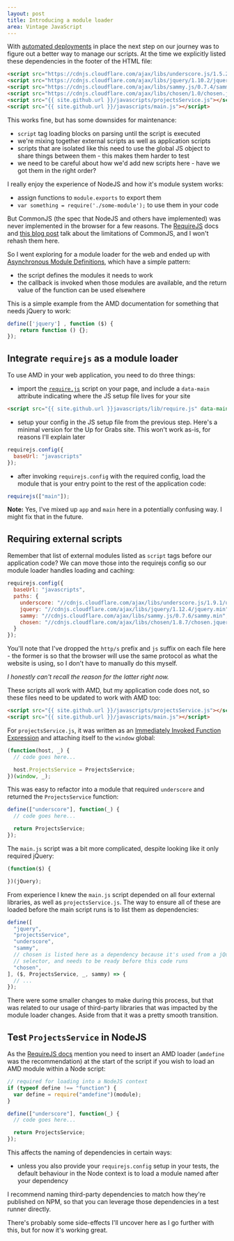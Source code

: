 ```yaml
---
layout: post
title: Introducing a module loader
area: Vintage JavaScript
---
```


With [automated deployments](/notes/netlify-integration-with-github-pull-requests/)
in place the next step on our journey was to figure out a better way to manage
our scripts. At the time we explicitly listed these dependencies in the footer
of the HTML file:

```html
<script src="https://cdnjs.cloudflare.com/ajax/libs/underscore.js/1.5.2/underscore-min.js"></script>
<script src="https://cdnjs.cloudflare.com/ajax/libs/jquery/1.10.2/jquery.min.js"></script>
<script src="https://cdnjs.cloudflare.com/ajax/libs/sammy.js/0.7.4/sammy.min.js"></script>
<script src="https://cdnjs.cloudflare.com/ajax/libs/chosen/1.0/chosen.jquery.min.js"></script>
<script src="{{ site.github.url }}/javascripts/projectsService.js"></script>
<script src="{{ site.github.url }}/javascripts/main.js"></script>
```

This works fine, but has some downsides for maintenance:

 - `script` tag loading blocks on parsing until the script is executed
 - we're mixing together external scripts as well as application scripts
 - scripts that are isolated like this need to use the global JS object to share
   things between them - this makes them harder to test
 - we need to be careful about how we'd add new scripts here - have we got them
   in the right order?

I really enjoy the experience of NodeJS and how it's module system works:

 - assign functions to `module.exports` to export them
 - `var something = require('./some-module');` to use them in your code

But CommonJS (the spec that NodeJS and others have implemented) was never
implemented in the browser for a few reasons. The [RequireJS](https://requirejs.org/docs/why.html) docs and [this blog post](http://tagneto.blogspot.com/2010/03/commonjs-module-trade-offs.html) talk about the limitations of CommonJS, and I
won't rehash them here.

So I went exploring for a module loader for the web and ended up with [Asynchronous Module Definitions](https://requirejs.org/docs/whyamd.html), which have a simple
pattern:

 - the script defines the modules it needs to work
 - the callback is invoked when those modules are available, and the return
   value of the function can be used elsewhere

This is a simple example from the AMD documentation for something that needs
jQuery to work:

```js
define(['jquery'] , function ($) {
    return function () {};
});
```

## Integrate `requirejs` as a module loader

To use AMD in your web application, you need to do three things:

 - import the [`require.js`](https://requirejs.org) script on your page, and
   include a `data-main` attribute indicating where the JS setup file lives for
   your site

```html
<script src="{{ site.github.url }}javascripts/lib/require.js" data-main="javascripts/app"></script>
```

  - setup your config in the JS setup file from the previous step. Here's a
    minimal version for the Up for Grabs site. This won't work as-is, for
    reasons I'll explain later

```js
requirejs.config({
  baseUrl: "javascripts"
});
```

 - after invoking `requirejs.config` with the required config, load the module
   that is your entry point to the rest of the application code:

```js
requirejs(["main"]);
```

**Note:** Yes, I've mixed up `app` and `main` here in a potentially confusing
way. I might fix that in the future.

## Requiring external scripts

Remember that list of external modules listed as `script` tags before our
application code? We can move those into the requirejs config so our module
loader handles loading and caching:

```js
requirejs.config({
  baseUrl: "javascripts",
  paths: {
    underscore: "//cdnjs.cloudflare.com/ajax/libs/underscore.js/1.9.1/underscore-min",
    jquery: "//cdnjs.cloudflare.com/ajax/libs/jquery/1.12.4/jquery.min",
    sammy: "//cdnjs.cloudflare.com/ajax/libs/sammy.js/0.7.6/sammy.min",
    chosen: "//cdnjs.cloudflare.com/ajax/libs/chosen/1.8.7/chosen.jquery.min",
  }
});
```

You'll note that I've dropped the `http/s` prefix and `js` suffix on each file
here - the former is so that the browser will use the same protocol as what the
website is using, so I don't have to manually do this myself.

_I honestly can't recall the reason for the latter right now._

These scripts all work with AMD, but my application code does not, so these
files need to be updated to work with AMD too:

```html
<script src="{{ site.github.url }}/javascripts/projectsService.js"></script>
<script src="{{ site.github.url }}/javascripts/main.js"></script>
```

For `projectsService.js`, it was written as an [Immediately Invoked Function Expression](https://developer.mozilla.org/en-US/docs/Glossary/IIFE) and attaching itself to the `window` global:

```js
(function(host, _) {
  // code goes here...

  host.ProjectsService = ProjectsService;
})(window, _);
```

This was easy to refactor into a module that required `underscore` and returned
the `ProjectsService` function:

```js
define(["underscore"], function(_) {
  // code goes here...

  return ProjectsService;
});
```

The `main.js` script was a bit more complicated, despite looking like it only
required jQuery:

```js
(function($) {

})(jQuery);
```

From experience I knew the `main.js` script depended on all four external
libraries, as well as `projectsService.js`. The way to ensure all of these are
loaded before the main script runs is to list them as dependencies:

```js
define([
  "jquery",
  "projectsService",
  "underscore",
  "sammy",
  // chosen is listed here as a dependency because it's used from a jQuery
  // selector, and needs to be ready before this code runs
  "chosen",
], ($, ProjectsService, _, sammy) => {
  // ...
});
```

There were some smaller changes to make during this process, but that was
related to our usage of third-party libraries that was impacted by the module
loader changes. Aside from that it was a pretty smooth transition.

## Test `ProjectsService` in NodeJS

As the [RequireJS docs](https://requirejs.org/docs/node.html) mention you need
to insert an AMD loader (`amdefine` was the recommendation) at the start of the
script if you wish to load an AMD module within a Node script:

```js
// required for loading into a NodeJS context
if (typeof define !== "function") {
  var define = require("amdefine")(module);
}

define(["underscore"], function(_) {
  // code goes here...

  return ProjectsService;
});
```

This affects the naming of dependencies in certain ways:

 - unless you also provide your `requirejs.config` setup in your tests, the
   default behaviour in the Node context is to load a module named after your
   dependency

I recommend naming third-party dependencies to match how they're published on
NPM, so that you can leverage those dependencies in a test runner directly.

There's probably some side-effects I'll uncover here as I go further with this,
but for now it's working great.
